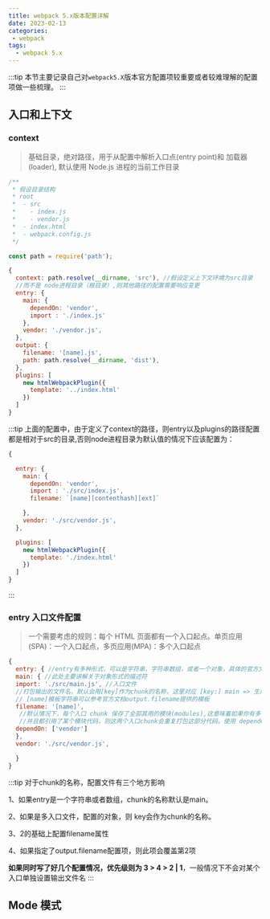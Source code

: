 ```yaml
---
title: webpack 5.x版本配置详解
date: 2023-02-13
categories:
 - webpack
tags:
  - webpack 5.x
---
```


:::tip
本节主要记录自己对`webpack5.X`版本官方配置项较重要或者较难理解的配置项做一些梳理。
:::

## 入口和上下文

### context 

> 基础目录，绝对路径，用于从配置中解析入口点(entry point)和 加载器(loader), 默认使用 Node.js 进程的当前工作目录

``` js
/**
 * 假设目录结构
 * root
 *  - src
 *    - index.js
 *    - vendor.js
 *  - index.html
 *  - webpack.config.js
 */

const path = require('path');

{
  context: path.resolve(__dirname, 'src'), //假设定义上下文环境为src目录
  //而不是 node进程目录（根目录）,则其他路径的配置需要响应变更
  entry: {
    main: {
      dependOn: 'vendor',
      import : './index.js'
    },
    vendor: './vendor.js',
  },
  output: {
    filename: '[name].js',
    path: path.resolve(__dirname, 'dist'),
  },
  plugins: [
    new htmlWebpackPlugin({
      template: '../index.html'
    })
  ]
}
```

:::tip
上面的配置中，由于定义了context的路径，则entry以及plugins的路径配置都是相对于src的目录,否则node进程目录为默认值的情况下应该配置为：
```js
{

  entry: {
    main: {
      dependOn: 'vendor',
      import : './src/index.js',
      filename: `[name][contenthash][ext]`

    },
    vendor: './src/vendor.js',
  },

  plugins: [
    new htmlWebpackPlugin({
      template: './index.html'
    })
  ]
}
```
:::


### entry 入口文件配置

> 一个需要考虑的规则：每个 HTML 页面都有一个入口起点。单页应用(SPA)：一个入口起点，多页应用(MPA)：多个入口起点

```js
{
  entry: { //entry有多种形式，可以是字符串，字符串数组，或者一个对象，具体的官方文档有说明
  main: { //此处主要讲解关于对象形式的描述符
  import: './src/main.js', //入口文件
  //打包输出的文件名，默认会用[key]作为chunk的名称，这里对应 [key:] main => 生成 main.js，
  // [name]模板字符串可以参考官方文档output.filename提供的模板
  filename: '[name]', 
   //默认情况下，每个入口 chunk 保存了全部其用的模块(modules),这意味着如果你有多个入口文件，
   //并且都引用了某个模块代码，则这两个入口chunk会重复打包这部分代码。使用 dependOn 选项你可以与另一个入口 chunk 共享模块
  dependOn: ['vendor']
  },
  vendor: './src/vendor.js',

  }
}
```

:::tip
对于chunk的名称，配置文件有三个地方影响

1、如果entry是一个字符串或者数组，chunk的名称默认是main。

2、如果是多入口文件，配置的对象，则 key会作为chunk的名称。

3、2的基础上配置filename属性

4、如果指定了output.filename配置项，则此项会覆盖第2项



**如果同时写了好几个配置情况，优先级则为 3 > 4 > 2 | 1**，一般情况下不会对某个入口单独设置输出文件名
:::


## Mode 模式